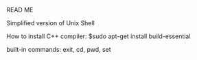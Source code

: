 READ ME

Simplified version of Unix Shell 

How to install C++ compiler:
$sudo apt-get install build-essential


built-in commands:
exit, cd, pwd, set
